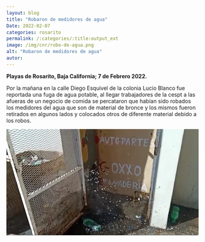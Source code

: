 ```yaml
---
layout: blog
title: "Robaron de medidores de agua"
Date: 2022-02-07
categories: rosarito
permalink: /:categories/:title:output_ext
image: /img/cnr/robo-de-agua.png
alt: "Robaron de medidores de agua"
autor:
---
```


**Playas de Rosarito, Baja California; 7 de Febrero 2022.** 

Por la mañana en la calle Diego Esquivel de la colonia Lucio Blanco fue reportada una fuga de agua potable, al llegar trabajadores de la cespt a las afueras de un negocio de comida se percataron que habían sido robados los medidores del agua que son de material de bronce y los mismos fueron retirados en algunos lados y colocados otros de diferente material debido a los robos.

<div id="carouselExampleSlidesOnly" class="carousel slide" data-ride="carousel">
  <div class="carousel-inner">
    <div class="carousel-item active">
       <img class="d-block w-100" src="/img/cnr/robo-de-agua.png" loading="lazy"  alt="Robaron de medidores de agua">
    </div>
  </div>
</div>